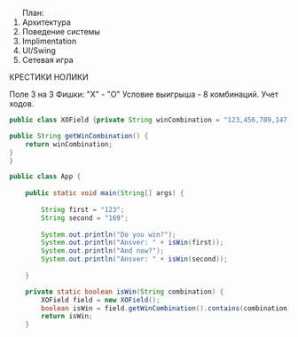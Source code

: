 <ol>План:
<li>Архитектура</li>
<li>Поведение системы</li>
<li>Implimentation</li>
<li>UI/Swing</li>
<li>Сетевая игра</li></ol>
КРЕСТИКИ НОЛИКИ

Поле 3 на 3
Фишки: "Х" - "О"
Условие выигрыша - 8 комбинаций.
Учет ходов.
```java
public class XOField {private String winCombination = "123,456,789,147,258,369,159,357";

public String getWinCombination() {
	return winCombination;
}
}

public class App {
	
	public static void main(String[] args) {
	
		String first = "123";
		String second = "169";
		
		System.out.println("Do you win?");
		System.out.println("Ansver: " + isWin(first));
		System.out.println("And now?");
		System.out.println("Ansver: " + isWin(second));
		
	}

	private static boolean isWin(String combination) {
		XOField field = new XOField();
		boolean isWin = field.getWinCombination().contains(combination);
		return isWin;
	}
